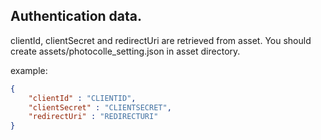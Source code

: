 ## Authentication data.

clientId, clientSecret and redirectUri are retrieved from asset.
You should create assets/photocolle_setting.json in asset directory.

example:

```json
{
    "clientId" : "CLIENTID",
    "clientSecret" : "CLIENTSECRET",
    "redirectUri" : "REDIRECTURI"
}
```
